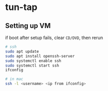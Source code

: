 # tun-tap
## Setting up VM
if boot after setup fails, clear `CD/DVD`, then rerun
```bash
# ssh
sudo apt update
sudo apt install openssh-server
sudo systemctl enable ssh
sudo systemctl start ssh
ifconfig

# in mac
ssh -l <username> <ip from ifconfig>
```